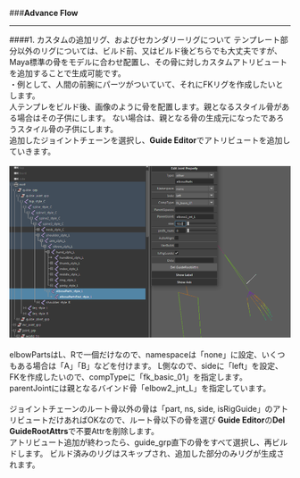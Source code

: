 ###**Advance Flow**
___

####1. カスタムの追加リグ、およびセカンダリーリグについて
テンプレート部分以外のリグについては、ビルド前、又はビルド後どちらでも大丈夫ですが、
Maya標準の骨をモデルに合わせ配置し、その骨に対しカスタムアトリビュートを追加することで生成可能です。
<br>
・例として、人間の前腕にパーツがついていて、それにFKリグを作成したいとします。
<br>
人テンプレをビルド後、画像のように骨を配置します。親となるスタイル骨がある場合はその子供にします。
ない場合は、親となる骨の生成元になったであろうスタイル骨の子供にします。
<br>
追加したジョイントチェーンを選択し、**Guide Editor**でアトリビュートを追加していきます。
<br>
<br>
![](imgs/advance_guide_edit1.png)
<br>
<br>
elbowPartsはL、Rで一個だけなので、namespaceは「none」に設定、いくつもある場合は「A」「B」などを付けます。
L側なので、sideに「left」を設定、
FKを作成したいので、compTypeに「fk_basic_01」を指定します。
parentJointには親となるバインド骨「elbow2_jnt_L」を指定しています。
<br>
<br>
ジョイントチェーンのルート骨以外の骨は「part, ns, side, isRigGuide」のアトリビュートだけあればOKなので、ルート骨以下の骨を選び
**Guide Editor**の**Del GuideRootAttrs**で不要Attrを削除します。
<br>
アトリビュート追加が終わったら、guide_grp直下の骨をすべて選択し、再ビルドします。
ビルド済みのリグはスキップされ、追加した部分のみリグが生成されます。




